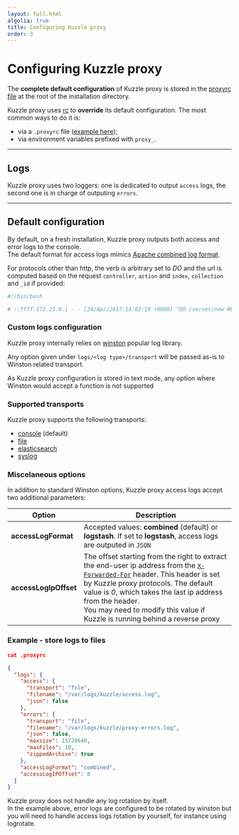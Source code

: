```yaml
---
layout: full.html
algolia: true
title: Configuring Kuzzle proxy
order: 3
---
```


# Configuring Kuzzle proxy

The **complete default configuration** of Kuzzle proxy is stored in the [proxyrc file](https://github.com/kuzzleio/kuzzle-proxy/blob/master/.proxyrc.sample) at the root of the installation directory.

Kuzzle proxy uses [rc](https://github.com/dominictarr/rc) to **override** its default configuration. The most common ways to do it is:

- via a `.proxyrc` file ([example here](https://github.com/kuzzleio/kuzzle-proxy/blob/master/.proxyrc.sample));
- via environment variables prefixed with `proxy_`.

---

## Logs

Kuzzle proxy uses two loggers: one is dedicated to output `access` logs, the second one is in charge of outputing `errors`.

---

## Default configuration

By default, on a fresh installation, Kuzzle proxy outputs both access and error logs to the console.  
The default format for access logs mimics [Apache combined log format](https://httpd.apache.org/docs/current/logs.html#combined).

For protocols other than http, the verb is arbitrary set to _DO_ and the url is computed based on the request `controller`, `action` and `index`, `collection` and `_id` if provided:

```bash
#!/bin/bash

# ::ffff:172.23.0.1 - - [24/Apr/2017:14:02:19 +0000] "DO /server/now WEBSOCKET" 200 193 - -
```

### Custom logs configuration

Kuzzle proxy internally relies on [winston](https://github.com/winstonjs/winston) popular log library.

Any option given under `logs/<log type>/transport` will be passed as-is to Winston related transport.

<aside class="warning">As Kuzzle proxy configuration is stored in text mode, any option where Winston would accept a function is not supported</aside>

### Supported transports

Kuzzle proxy supports the following transports:

* [console](https://github.com/winstonjs/winston/blob/master/docs/transports.md#console-transport) (default)
* [file](https://github.com/winstonjs/winston/blob/master/docs/transports.md#file-transport)
* [elasticsearch](https://github.com/winstonjs/winston/blob/master/docs/transports.md#elasticsearch-transport)
* [syslog](https://github.com/winstonjs/winston-syslog)

### Miscelaneous options

In addition to standard Winston options, Kuzzle proxy access logs accept two additional parameters:


| Option | Description |
| ------ | ----------- |
| **accessLogFormat** | Accepted values: **combined** (default) or **logstash**. If set to **logstash**, access logs are outputed in `JSON` |
| **accessLogIpOffset** | The offset starting from the right to extract the end-user ip address from the [`X-Forwarded-For`](https://en.wikipedia.org/wiki/X-Forwarded-For) header. This header is set by Kuzzle proxy protocols. The default value is _0_, which takes the last ip address from the header.<br>You may need to modify this value if Kuzzle is running behind a reverse proxy |

### Example - store logs to files

```json
cat .proxyrc
```

```json
{
  "logs": {
    "access": {
      "transport": "file",
      "filename": "/var/logs/kuzzle/access.log",
      "json": false
    },
    "errors": {
      "transport": "file",
      "filename": "/var/logs/kuzzle/proxy-errors.log",
      "json": false,
      "maxsize": 15728640,
      "maxFiles": 10,
      "zippedArchive": true
    },
    "accessLogFormat": "combined",
    "accessLogIPOffset": 0
  }
}
```

<aside class="notice">
  Kuzzle proxy does not handle any log rotation by itself.<br>
  In the example above, error logs are configured to be rotated by winston but you will need to handle access logs rotation by yourself, for instance using logrotate.
</aside>

